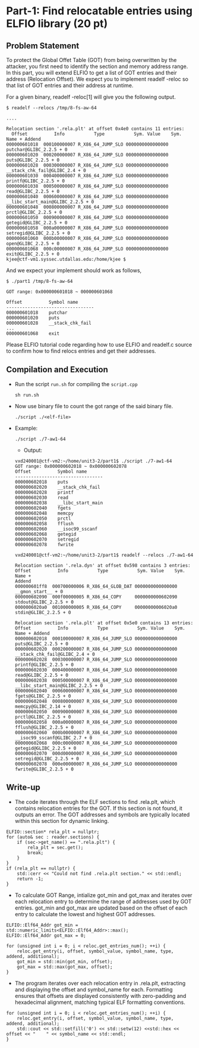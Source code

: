 # Part-1: Find relocatable entries using ELFIO library (20 pt)

## Problem Statement

To protect the Global Offet Table (GOT) from being overwritten by the attacker, you first need to identify the section and memory address range. In this part, you will extend ELFIO to get a list of GOT entries and their address (Relocation Offset). We expect you to implement readelf -reloc so that list of GOT entries and their address at runtime.

For a given binary, readelf -reloc[1] will give you the following output.

```
$ readelf --relocs /tmp/8-fs-aw-64

....

Relocation section '.rela.plt' at offset 0x4e0 contains 11 entries:
  Offset          Info           Type           Sym. Value    Sym. Name + Addend
000000601018  000100000007 R_X86_64_JUMP_SLO 0000000000000000 putchar@GLIBC_2.2.5 + 0
000000601020  000200000007 R_X86_64_JUMP_SLO 0000000000000000 puts@GLIBC_2.2.5 + 0
000000601028  000300000007 R_X86_64_JUMP_SLO 0000000000000000 __stack_chk_fail@GLIBC_2.4 + 0
000000601030  000400000007 R_X86_64_JUMP_SLO 0000000000000000 printf@GLIBC_2.2.5 + 0
000000601038  000500000007 R_X86_64_JUMP_SLO 0000000000000000 read@GLIBC_2.2.5 + 0
000000601040  000600000007 R_X86_64_JUMP_SLO 0000000000000000 __libc_start_main@GLIBC_2.2.5 + 0
000000601048  000800000007 R_X86_64_JUMP_SLO 0000000000000000 prctl@GLIBC_2.2.5 + 0
000000601050  000900000007 R_X86_64_JUMP_SLO 0000000000000000 getegid@GLIBC_2.2.5 + 0
000000601058  000a00000007 R_X86_64_JUMP_SLO 0000000000000000 setregid@GLIBC_2.2.5 + 0
000000601060  000b00000007 R_X86_64_JUMP_SLO 0000000000000000 open@GLIBC_2.2.5 + 0
000000601068  000c00000007 R_X86_64_JUMP_SLO 0000000000000000 exit@GLIBC_2.2.5 + 0
kjee@ctf-vm1.syssec.utdallas.edu:/home/kjee $
```

And we expect your implement should work as follows,

```
$ ./part1 /tmp/8-fs-aw-64

GOT range: 0x000000601018 ~ 000000601068

Offset          Symbol name
---------------------------------
000000601018    putchar
000000601020    puts
000000601028    __stack_chk_fail
...
000000601068    exit
```

Please ELFIO tutorial code regarding how to use ELFIO and readelf.c source to confirm how to find relocs entries and get their addresses.

## Compilation and Execution

- Run the script `run.sh` for compiling the `script.cpp`

  ```
  sh run.sh
  ```

- Now use binary file to count the got range of the said binary file.

  ```
  ./script ./<elf-file>
  ```

- Example:

  ```
  ./script ./7-aw1-64
  ```

  - Output:

  ```
  vxd240001@ctf-vm2:~/home/unit3-2/part1$ ./script ./7-aw1-64
  GOT range: 0x000000602018 ~ 0x000000602078
  Offset          Symbol name
  ---------------------------------
  000000602018    puts
  000000602020    __stack_chk_fail
  000000602028    printf
  000000602030    read
  000000602038    __libc_start_main
  000000602040    fgets
  000000602048    memcpy
  000000602050    prctl
  000000602058    fflush
  000000602060    __isoc99_sscanf
  000000602068    getegid
  000000602070    setregid
  000000602078    fwrite
  ```

  ```
  vxd240001@ctf-vm2:~/home/unit3-2/part1$ readelf --relocs ./7-aw1-64

  Relocation section '.rela.dyn' at offset 0x598 contains 3 entries:
  Offset          Info           Type           Sym. Value    Sym. Name +
  Addend
  000000601ff8  000700000006 R_X86_64_GLOB_DAT 0000000000000000 __gmon_start__ + 0
  000000602090  000f00000005 R_X86_64_COPY     0000000000602090 stdout@GLIBC_2.2.5 + 0
  0000006020a0  001000000005 R_X86_64_COPY     00000000006020a0 stdin@GLIBC_2.2.5 + 0

  Relocation section '.rela.plt' at offset 0x5e0 contains 13 entries:
  Offset          Info           Type           Sym. Value    Sym. Name + Addend
  000000602018  000100000007 R_X86_64_JUMP_SLO 0000000000000000 puts@GLIBC_2.2.5 + 0
  000000602020  000200000007 R_X86_64_JUMP_SLO 0000000000000000 __stack_chk_fail@GLIBC_2.4 + 0
  000000602028  000300000007 R_X86_64_JUMP_SLO 0000000000000000 printf@GLIBC_2.2.5 + 0
  000000602030  000400000007 R_X86_64_JUMP_SLO 0000000000000000 read@GLIBC_2.2.5 + 0
  000000602038  000500000007 R_X86_64_JUMP_SLO 0000000000000000 __libc_start_main@GLIBC_2.2.5 + 0
  000000602040  000600000007 R_X86_64_JUMP_SLO 0000000000000000 fgets@GLIBC_2.2.5 + 0
  000000602048  000800000007 R_X86_64_JUMP_SLO 0000000000000000 memcpy@GLIBC_2.14 + 0
  000000602050  000900000007 R_X86_64_JUMP_SLO 0000000000000000 prctl@GLIBC_2.2.5 + 0
  000000602058  000a00000007 R_X86_64_JUMP_SLO 0000000000000000 fflush@GLIBC_2.2.5 + 0
  000000602060  000b00000007 R_X86_64_JUMP_SLO 0000000000000000 __isoc99_sscanf@GLIBC_2.7 + 0
  000000602068  000c00000007 R_X86_64_JUMP_SLO 0000000000000000 getegid@GLIBC_2.2.5 + 0
  000000602070  000d00000007 R_X86_64_JUMP_SLO 0000000000000000 setregid@GLIBC_2.2.5 + 0
  000000602078  000e00000007 R_X86_64_JUMP_SLO 0000000000000000 fwrite@GLIBC_2.2.5 + 0
  ```

## Write-up

- The code iterates through the ELF sections to find .rela.plt, which contains relocation entries for the GOT. If this section is not found, it outputs an error. The GOT addresses and symbols are typically located within this section for dynamic linking.

```
ELFIO::section* rela_plt = nullptr;
for (auto& sec : reader.sections) {
    if (sec->get_name() == ".rela.plt") {
        rela_plt = sec.get();
        break;
    }
}
if (rela_plt == nullptr) {
    std::cerr << "Could not find .rela.plt section." << std::endl;
    return -1;
}
```

- To calculate GOT Range, intialize got_min and got_max and iterates over each relocation entry to determine the range of addresses used by GOT entries. got_min and got_max are updated based on the offset of each entry to calculate the lowest and highest GOT addresses.

```
ELFIO::Elf64_Addr got_min = std::numeric_limits<ELFIO::Elf64_Addr>::max();
ELFIO::Elf64_Addr got_max = 0;

for (unsigned int i = 0; i < reloc.get_entries_num(); ++i) {
    reloc.get_entry(i, offset, symbol_value, symbol_name, type, addend, additional);
    got_min = std::min(got_min, offset);
    got_max = std::max(got_max, offset);
}
```

- The program iterates over each relocation entry in .rela.plt, extracting and displaying the offset and symbol_name for each. Formatting ensures that offsets are displayed consistently with zero-padding and hexadecimal alignment, matching typical ELF formatting conventions.

```
for (unsigned int i = 0; i < reloc.get_entries_num(); ++i) {
    reloc.get_entry(i, offset, symbol_value, symbol_name, type, addend, additional);
    std::cout << std::setfill('0') << std::setw(12) <<std::hex << offset << "    " << symbol_name << std::endl;
}
```
